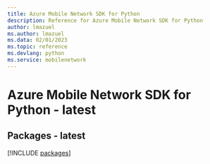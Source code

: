 ```yaml
---
title: Azure Mobile Network SDK for Python
description: Reference for Azure Mobile Network SDK for Python
author: lmazuel
ms.author: lmazuel
ms.data: 02/01/2023
ms.topic: reference
ms.devlang: python
ms.service: mobilenetwork
---
```

# Azure Mobile Network SDK for Python - latest
## Packages - latest
[!INCLUDE [packages](mobile-network-index.md)]